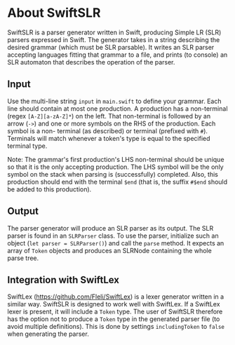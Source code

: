 # About SwiftSLR

SwiftSLR is a parser generator written in Swift, producing Simple LR (SLR) parsers expressed in Swift.
The generator takes in a string describing the desired grammar (which must be SLR parsable). It writes
an SLR parser accepting languages fitting that grammar to a file, and prints (to console) an SLR automaton
that describes the operation of the parser.

## Input

Use the multi-line string `input` in `main.swift` to define your grammar. Each line should contain at most
one production. A production has a non-terminal (regex `[A-Z][a-zA-Z]*`) on the left. That non-terminal is
followed by an arrow (`->`) and one or more symbols on the RHS of the production. Each symbol is a non-
terminal (as described) or terminal (prefixed with `#`). Terminals will match whenever a token's type is
equal to the specified terminal type. 

Note: The grammar's first production's LHS non-terminal should be unique so that it is the only accepting
production. The LHS symbol will be the only symbol on the stack when parsing is (successfully) completed.
Also, this production should end with the terminal `$end` (that is, the suffix `#$end` should be added to
this production).

## Output

The parser generator will produce an SLR parser as its output. The SLR parser is found in an `SLRParser`
class. To use the parser, initialize such an object (`let parser = SLRParser()`) and call the `parse`
method. It expects an array of `Token` objects and produces an SLRNode containing the whole parse tree.

## Integration with SwiftLex

SwiftLex (https://github.com/Fleli/SwiftLex) is a lexer generator written in a similar way. SwiftSLR is
designed to work well with SwiftLex. If a SwiftLex lexer is present, it will include a `Token` type. The
user of SwiftSLR therefore has the option not to produce a `Token` type in the generated parser file (to
avoid multiple definitions). This is done by settings `includingToken` to `false` when generating the parser.
